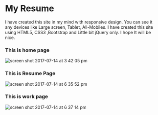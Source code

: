 # My Resume

I have created this site in my mind with responsive design. You can see it any devices like Large screen, Tablet, All-Mobiles. I have created this site using HTML5, CSS3 ,Bootstrap and Little bit jQuery only. I hope It will be nice.

### This is home page
![screen shot 2017-07-14 at 3 42 05 pm](https://user-images.githubusercontent.com/19265196/28208417-22bce9b2-68ab-11e7-975b-d4348f8ac33a.png)

### This is Resume Page
![screen shot 2017-07-14 at 6 35 52 pm](https://user-images.githubusercontent.com/19265196/28213425-a2a3c098-68c3-11e7-937d-77459a99b9bc.png)

### This is work page
![screen shot 2017-07-14 at 6 37 14 pm](https://user-images.githubusercontent.com/19265196/28213444-afa817d0-68c3-11e7-9860-7d6ed31c406c.png)
